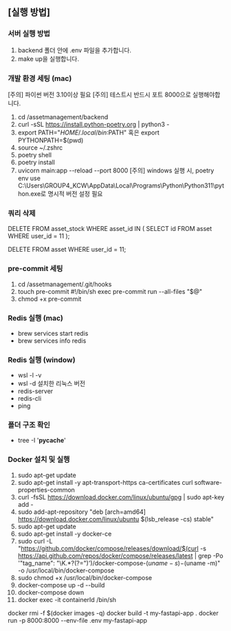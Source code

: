 ## [실행 방법]

### 서버 실행 방법
1. backend 폴더 안에 .env 파일을 추가합니다.
2. make up을 실행합니다.

### 개발 환경 세팅 (mac)
[주의] 파이썬 버전 3.10이상 필요
[주의] 테스트시 반드시 포트 8000으로 실행해야합니다.
1. cd /assetmanagement/backend
2. curl -sSL https://install.python-poetry.org | python3 -
3. export PATH="$HOME/.local/bin:$PATH" 혹은 export PYTHONPATH=$(pwd)
4. source ~/.zshrc
5. poetry shell
6. poetry install
7. uvicorn main:app --reload --port 8000
[주의] windows 실행 시, poetry env use C:\Users\GROUP4_KCW\AppData\Local\Programs\Python\Python311\python.exe로 명시적 버전 설정 필요


### 쿼리 삭제
DELETE FROM asset_stock
WHERE asset_id IN (
    SELECT id FROM asset WHERE user_id = 11
);

DELETE FROM asset WHERE user_id = 11;


### pre-commit 세팅
1. cd /assetmanagement/.git/hooks
2. touch pre-commit
#!/bin/sh
exec pre-commit run --all-files "$@"
3. chmod +x pre-commit

### Redis 실행 (mac)
- brew services start redis
- brew services info redis

### Redis 실행 (window)
- wsl -l -v
- wsl -d 설치한 리눅스 버전
- redis-server
- redis-cli
- ping

### 폴더 구조 확인
- tree -I '__pycache__'


### Docker 설치 및 실행
1. sudo apt-get update
2. sudo apt-get install -y apt-transport-https ca-certificates curl software-properties-common
3. curl -fsSL https://download.docker.com/linux/ubuntu/gpg | sudo apt-key add -
4. sudo add-apt-repository "deb [arch=amd64] https://download.docker.com/linux/ubuntu $(lsb_release -cs) stable"
5. sudo apt-get update
6. sudo apt-get install -y docker-ce
7. sudo curl -L "https://github.com/docker/compose/releases/download/$(curl -s https://api.github.com/repos/docker/compose/releases/latest | grep -Po '"tag_name": "\K.*?(?=")')/docker-compose-$(uname -s)-$(uname -m)" -o /usr/local/bin/docker-compose
8. sudo chmod +x /usr/local/bin/docker-compose
9. docker-compose up -d --build
10. docker-compose down
11. docker exec -it containerId /bin/sh

docker rmi -f $(docker images -q)
docker build -t my-fastapi-app .
docker run -p 8000:8000 --env-file .env my-fastapi-app
